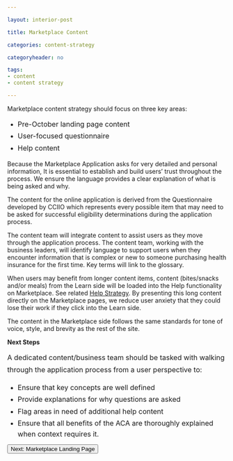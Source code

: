 ```yaml
---

layout: interior-post

title: Marketplace Content

categories: content-strategy

categoryheader: no

tags:
- content 
- content strategy

--- 
```


<p>Marketplace content strategy should focus on three key areas:</p>
<ul>
<li><span style="line-height: 1.714285714; font-size: 1rem;">Pre-October landing page content<span style="background-color: #ffff00;"><br>
</span></span></li>
<li><span style="line-height: 1.714285714; font-size: 1rem;">User-focused questionnaire</span></li>
<li><span style="line-height: 1.714285714; font-size: 1rem;">Help content</span></li>
</ul>
<p>Because the Marketplace Application asks for very detailed and personal information, It is essential to establish and build users’ trust throughout the process. We ensure the language provides a clear explanation of what is being asked and why.</p>
<p>The content for the online application is derived from the Questionnaire developed by CCIIO which represents every possible item that may need to be asked for successful eligibility determinations during the application process.</p>
<p>The content team will integrate content to assist users as they move through the application process. The content team, working with the business leaders, will identify language to support users when they encounter information that is complex or new to someone purchasing health insurance for the first time. Key terms will link to the glossary.</p>
<p>When users may benefit from longer content items, content (bites/snacks and/or meals) from the Learn side will be loaded into the Help functionality on Marketplace. See related <a href="/help-strategy/marketplace-help/" title="Marketplace Help">Help Strategy</a>. By presenting this long content directly on the Marketplace pages, we reduce user anxiety that they could lose their work if they click into the Learn side.</p>
<p>The content in the Marketplace side follows the same standards for tone of voice, style, and brevity as the rest of the site.</p>
<div class="alert alert-info "><strong>Next Steps</strong><p></p>
<p><span style="line-height: 1.714285714; font-size: 1rem;">A dedicated content/business team should be tasked with walking through the application process from a user perspective to:</span></p>
<ul>
<li><span style="line-height: 1.714285714; font-size: 1rem;">Ensure that key concepts are well defined</span></li>
<li><span style="line-height: 1.714285714; font-size: 1rem;">Provide explanations for why questions are asked</span></li>
<li><span style="line-height: 1.714285714; font-size: 1rem;">Flag areas in need of additional help content</span></li>
<li><span style="line-height: 1.714285714; font-size: 1rem;">Ensure that all benefits of the ACA are thoroughly explained when context requires it.</span></li>
</ul>
</div>
<div class="article-end"><a href="/content-strategy/content-marketplace/" title="Marketplace landing page"><button type="button" class="btn btn-large">Next: Marketplace Landing Page</button></a></div>
